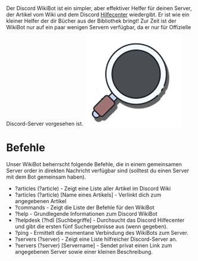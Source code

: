 <!-- TITLE: German - Discord WikiBot -->
<!-- SUBTITLE: Discordia's WikiBot -->
​


Der Discord WikiBot ist ein simpler, aber effektiver Helfer für deinen Server, der Artikel vom Wiki und dem Discord [Hilfecenter](https://support.discordapp.com/hc/de) wiedergibt. Er ist wie ein kleiner Helfer der dir Bücher aus der Bibliothek bringt!
​
Zur Zeit ist der WikiBot nur auf ein paar wenigen Servern verfügbar, da er nur für Offizielle Discord-Server vorgesehen ist.
​
![Obktbva](/uploads/wikibot/obktbva.png "Obktbva")
# Befehle
Unser WikiBot beherrscht folgende Befehle, die in einem gemeinsamen Server order in direkten Nachricht verfügbar sind (solltest du einen Server mit dem Bot gemeinsam haben).
​
* ?articles (?article) - Zeigt eine Liste aller Artikel im Discord Wiki
* ?articles (?article) [Name eines Artikels] - Verlinkt dich zum angegebenen Artikel
* ?commands - Zeigt die Liste der Befehle für den WikiBot
* ?help - Grundlegende Informationen zum Discord WikiBot
* ?helpdesk (?hd) [Suchbegriffe] - Durchsucht das Discord Hilfecenter und gibt die ersten fünf Suchergebnisse aus (wenn gegeben).
* ?ping - Ermittelt die momentane Verbindung des WikiBots zum Server.
* ?servers (?server) - Zeigt eine Liste hilfreicher Discord-Server an.
* ?servers (?server) [Servername] - Sendet privat einen Link zum angegebenen Server sowie einer kleinen Beschreibung.